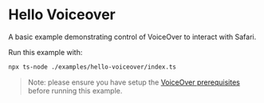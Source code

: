# Hello Voiceover

A basic example demonstrating control of VoiceOver to interact with Safari.

Run this example with:

```bash
npx ts-node ./examples/hello-voiceover/index.ts
```

> Note: please ensure you have setup the [VoiceOver prerequisites](../../guides/voiceover-prerequisites/README.md) before running this example.
